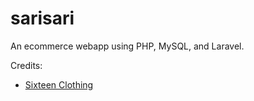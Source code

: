 # sarisari
An ecommerce webapp using PHP, MySQL, and Laravel.
 
 Credits:
 
 - [Sixteen Clothing](https://www.free-css.com/free-css-templates/page267/sixteen-clothing)

